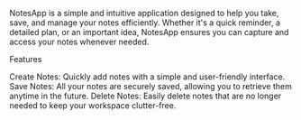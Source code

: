 NotesApp is a simple and intuitive application designed to help you take, save, and manage your notes efficiently. Whether it's a quick reminder, a detailed plan, or an important idea, NotesApp ensures you can capture and access your notes whenever needed.

Features

Create Notes: Quickly add notes with a simple and user-friendly interface.
Save Notes: All your notes are securely saved, allowing you to retrieve them anytime in the future.
Delete Notes: Easily delete notes that are no longer needed to keep your workspace clutter-free.

